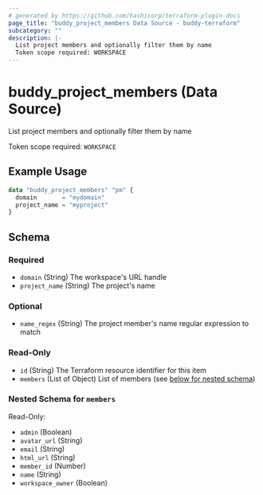 ```yaml
---
# generated by https://github.com/hashicorp/terraform-plugin-docs
page_title: "buddy_project_members Data Source - buddy-terraform"
subcategory: ""
description: |-
  List project members and optionally filter them by name
  Token scope required: WORKSPACE
---
```


# buddy_project_members (Data Source)

List project members and optionally filter them by name

Token scope required: `WORKSPACE`

## Example Usage

```terraform
data "buddy_project_members" "pm" {
  domain       = "mydomain"
  project_name = "myproject"
}
```

<!-- schema generated by tfplugindocs -->
## Schema

### Required

- `domain` (String) The workspace's URL handle
- `project_name` (String) The project's name

### Optional

- `name_regex` (String) The project member's name regular expression to match

### Read-Only

- `id` (String) The Terraform resource identifier for this item
- `members` (List of Object) List of members (see [below for nested schema](#nestedatt--members))

<a id="nestedatt--members"></a>
### Nested Schema for `members`

Read-Only:

- `admin` (Boolean)
- `avatar_url` (String)
- `email` (String)
- `html_url` (String)
- `member_id` (Number)
- `name` (String)
- `workspace_owner` (Boolean)


